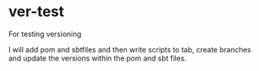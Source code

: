 # ver-test
For testing versioning

I will add pom and sbtfiles and then write scripts to tab, create branches and update the versions within the pom and sbt files.
